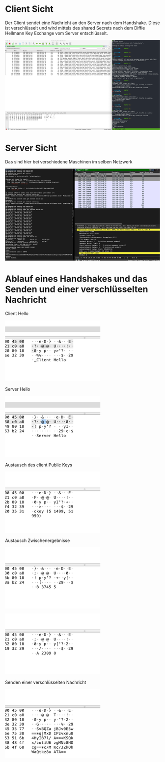 # Client Sicht
Der Client sendet eine Nachricht an den Server nach dem Handshake.
Diese ist verschlüsselt und wird mittels des shared Secrets nach dem Diffie Hellmann Key Exchange vom Server entschlüsselt.

![](img/2022-09-18-15-37-24.png)

# Server Sicht 

Das sind hier bei verschiedene Maschinen im selben Netzwerk

![](img/2022-09-18-15-42-45.png)
# Ablauf eines Handshakes und das Senden und einer verschlüsselten Nachricht

Client Hello

![](img/2022-09-18-15-34-28.png)

Server Hello

![](img/2022-09-18-15-34-49.png)

Austausch des client Public Keys

![](img/2022-09-18-15-35-31.png)

Austausch Zwischenergebnisse

![](img/2022-09-18-15-35-45.png)

![](img/2022-09-18-15-35-58.png)

Senden einer verschlüsselten Nachricht

![](img/2022-09-18-15-36-24.png)
